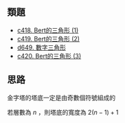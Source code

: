 ## 類題

- [c418. Bert的三角形 (1)](https://zerojudge.tw/ShowProblem?problemid=c418)
- [c419. Bert的三角形 (2)](https://zerojudge.tw/ShowProblem?problemid=c419)
- [d649. 數字三角形](https://zerojudge.tw/ShowProblem?problemid=d649)
- [c420. Bert的三角形 (3)](https://zerojudge.tw/ShowProblem?problemid=c420)

## 思路

金字塔的塔底一定是由奇數個符號組成的

若層數為 $n$ ，則塔底的寬度為 $2(n-1)+1$